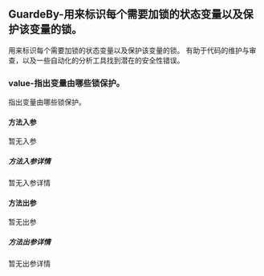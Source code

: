 ## GuardeBy-用来标识每个需要加锁的状态变量以及保护该变量的锁。

用来标识每个需要加锁的状态变量以及保护该变量的锁。
有助于代码的维护与审查，以及一些自动化的分析工具找到潜在的安全性错误。

### value-指出变量由哪些锁保护。

指出变量由哪些锁保护。

#### 方法入参

暂无入参

##### 方法入参详情

暂无入参详情

#### 方法出参

暂无出参

##### 方法出参详情

暂无出参详情




